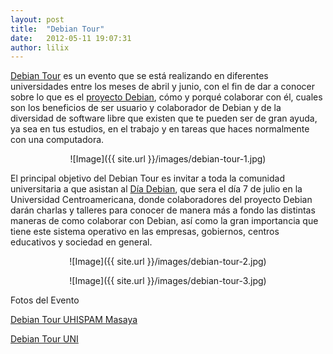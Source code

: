 ```yaml
---
layout: post
title:  "Debian Tour"
date:   2012-05-11 19:07:31
author: lilix
---
```


[Debian Tour](http://www.linuxtour.org/?s=debian+tour&submit=Ir) es un evento que se está realizando en diferentes universidades entre los meses de abril y junio, con el fin de dar a conocer sobre lo que es el [proyecto Debian](http://www.debian.org), cómo y porqué colaborar con él, cuales son los beneficios de ser usuario y colaborador de Debian y de la diversidad de software libre que existen que te pueden ser de gran ayuda, ya sea en tus estudios, en el trabajo y en tareas que haces normalmente con una computadora.

<p align="center">
![Image]({{ site.url }}/images/debian-tour-1.jpg)
<p>

El principal objetivo del Debian Tour es invitar a toda la comunidad universitaria a que asistan al [Día Debian](http://www.linuxtour.org/eventos/dia-debian-2012/), que sera el día 7 de julio en la Universidad Centroamericana, donde colaboradores del proyecto Debian darán charlas y talleres para conocer  de manera más a fondo las distintas maneras de como colaborar con Debian, así como la gran importancia que tiene este sistema operativo en las empresas, gobiernos, centros educativos y sociedad en general.

<p align="center">
![Image]({{ site.url }}/images/debian-tour-2.jpg)
<p>

<p align="center">
![Image]({{ site.url }}/images/debian-tour-3.jpg)
<p>

Fotos del Evento

[Debian Tour UHISPAM Masaya](https://picasaweb.google.com/100559385215990152000/DebianTour2012)

[Debian Tour UNI](https://plus.google.com/u/0/photos/105690734725668114405/albums/5741095844257473393)
